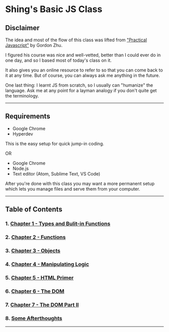 # Shing's Basic JS Class

## Disclaimer

The idea and most of the flow of this class was lifted from ["Practical Javascript"](https://watchandcode.com/p/practical-javascript) by Gordon Zhu.

I figured his course was nice and well-vetted, better than I could ever do in one day, and so I based most of today's class on it.

It also gives you an online resource to refer to so that you can come back to it at any time. But of course, you can always ask me anything in the future.

One last thing: I learnt JS from scratch, so I usually can "humanize" the language. Ask me at any point for a layman analogy if you don't quite get the terminology.

------

## Requirements

* Google Chrome
* Hyperdev

This is the easy setup for quick jump-in coding.

OR 

* Google Chrome
* Node.js
* Text editor (Atom, Sublime Text, VS Code)

After you're done with this class you may want a more permanent setup which lets you manage files and serve them from your computer.

------

## Table of Contents

### 1. [Chapter 1 - Types and Bulit-in Functions](chapter1.md)
### 2. [Chapter 2 - Functions](chapter2.md)
### 3. [Chapter 3 - Objects](chapter3.md)
### 4. [Chapter 4 - Manipulating Logic](chapter4.md)
### 5. [Chapter 5 - HTML Primer](chapter5.md)
### 6. [Chapter 6 - The DOM](chapter6.md)
### 7. [Chapter 7 - The DOM Part II](chapter7.md)
### 8. [Some Afterthoughts](chapter8.md)

------
